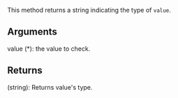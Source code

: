This method returns a string indicating the type of `value`.


## Arguments
value (*): the value to check.


## Returns
(string): Returns value's type.
